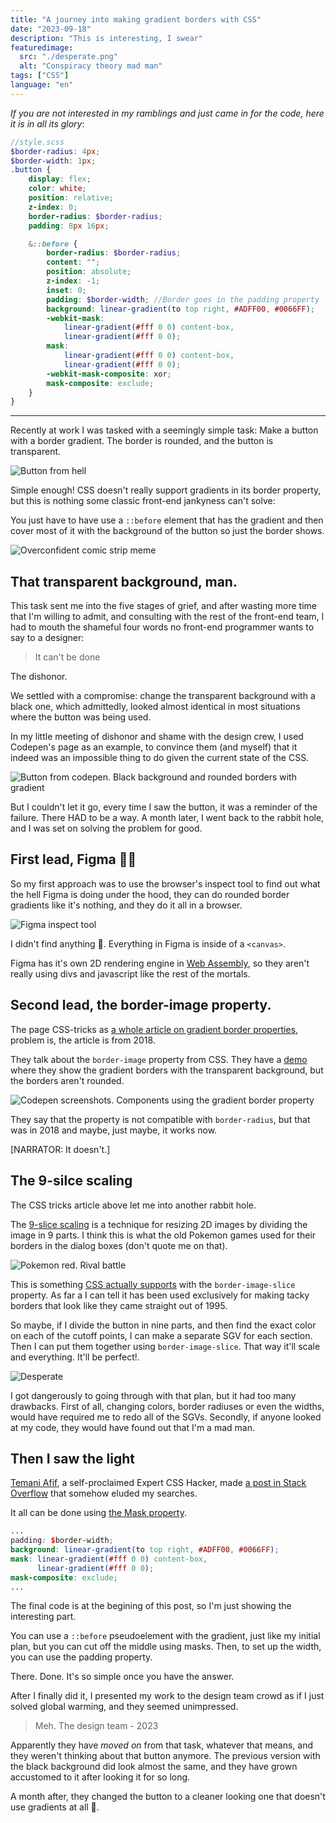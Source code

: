 ```yaml
---
title: "A journey into making gradient borders with CSS"
date: "2023-09-18"
description: "This is interesting, I swear"
featuredimage:
  src: "./desperate.png"
  alt: "Conspiracy theory mad man"
tags: ["CSS"]
language: "en"
---
```



_If you are not interested in my ramblings and just came in for the code, here it is in all its glory_:
```scss
//style.scss
$border-radius: 4px;
$border-width: 1px;
.button {
    display: flex;
    color: white;
    position: relative;
    z-index: 0;
    border-radius: $border-radius;
    padding: 8px 16px;

    &::before {
        border-radius: $border-radius;
        content: "";
        position: absolute;
        z-index: -1;
        inset: 0;
        padding: $border-width; //Border goes in the padding property 
        background: linear-gradient(to top right, #ADFF00, #0066FF);
        -webkit-mask:
            linear-gradient(#fff 0 0) content-box,
            linear-gradient(#fff 0 0);
        mask:
            linear-gradient(#fff 0 0) content-box,
            linear-gradient(#fff 0 0);
        -webkit-mask-composite: xor;
        mask-composite: exclude;
    }
}
```
---


Recently at work I was tasked with a seemingly simple task: Make a button with a border gradient. The border is rounded, and the button is transparent.

![Button from hell](./button-fire.png)

Simple enough! CSS doesn't really support gradients in its border property, but this is nothing some classic front-end jankyness can't solve:

You just have to have use a ``::before`` element that has the gradient and then cover most of it with the background of the button so just the border shows.

![Overconfident comic strip meme](./overconfident-comic.png)

## That transparent background, man.

This task sent me into the five stages of grief, and after wasting more time that I'm willing to admit, and consulting with the rest of the front-end team, I had to mouth the shameful four words no front-end programmer wants to say to a designer:

> It can't be done

The dishonor.

We settled with a compromise: change the transparent background with a black one, which admittedly, looked almost identical in most situations where the button was being used.

In my little meeting of dishonor and shame with the design crew, I used Codepen's page as an example, to convince them (and myself) that it indeed was an impossible thing to do given the current state of the CSS.

![Button from codepen. Black background and rounded borders with gradient](./codepen.png)

But I couldn't let it go, every time I saw the button, it was a reminder of the failure. There HAD to be a way. A month later, I went back to the rabbit hole, and I was set on solving the problem for good.

## First lead, Figma 🕵️‍♀️

So my first approach was to use the browser's inspect tool to find out what the hell Figma is doing under the hood, they can do rounded border gradients like it's nothing, and they do it all in a browser.

![Figma inspect tool](./figma.png)

I didn't find anything 🙁. Everything in Figma is inside of a `<canvas>`.

Figma has it's own 2D rendering engine in [Web Assembly](https://www.figma.com/blog/webassembly-cut-figmas-load-time-by-3x/), so they aren't really using divs and javascript like the rest of the mortals.


## Second lead, the border-image property.

The page CSS-tricks as [a whole article on gradient border properties](https://css-tricks.com/gradient-borders-in-css/), problem is, the article is from 2018.

They talk about the `border-image` property from CSS. They have a [demo](https://codepen.io/chriscoyier/pen/ZVYXRx) where they show the gradient borders with the transparent background, but the borders aren't rounded.

![Codepen screenshots. Components using the gradient border property](./css-tricks.png)

They say that the property is not compatible with `border-radius`, but that was in 2018 and maybe, just maybe, it works now.

[NARRATOR: It doesn't.]

## The 9-silce scaling

The CSS tricks article above let me into another rabbit hole.

The [9-slice scaling](https://en.wikipedia.org/wiki/9-slice_scaling) is a technique for resizing 2D images by dividing the image in 9 parts. I think this is what the old Pokemon games used for their borders in the dialog boxes (don't quote me on that).

![Pokemon red. Rival battle](./pokemon.png
)

This is something [CSS actually supports](https://developer.mozilla.org/en-US/docs/Web/CSS/border-image-slice) with the `border-image-slice` property. As far a I can tell it has been used exclusively for making tacky borders that look like they came straight out of 1995.

So maybe, if I divide the button in nine parts, and then find the exact color on each of the cutoff points, I can make a separate SGV for each section. Then I can put them together using `border-image-slice`. That way it'll scale and everything. It'll be perfect!.

![Desperate](./desperate.png
)

I got dangerously to going through with that plan, but it had too many drawbacks. First of all, changing colors, border radiuses or even the widths, would have required me to redo all of the SGVs. Secondly, if anyone looked at my code, they would have found out that I'm a mad man.

## Then I saw the light

[Temani Afif](https://stackoverflow.com/users/8620333/temani-afif), a self-proclaimed Expert CSS Hacker, made [a post in Stack Overflow](https://stackoverflow.com/questions/51496204/border-gradient-with-border-radius) that somehow eluded my searches.

It all can be done using [the Mask property](https://developer.mozilla.org/en-US/docs/Web/CSS/mask).

```scss
...
padding: $border-width;
background: linear-gradient(to top right, #ADFF00, #0066FF);
mask: linear-gradient(#fff 0 0) content-box,
      linear-gradient(#fff 0 0);
mask-composite: exclude;
...
```

The final code is at the begining of this post, so I'm just showing the interesting part.

You can use a `::before` pseudoelement with the gradient, just like my initial plan, but you can cut off the middle using masks. Then, to set up the width, you can use the padding property.

There. Done. It's so simple once you have the answer.

After I finally did it, I presented my work to the design team crowd as if I just solved global warming, and they seemed unimpressed. 

> Meh. The design team - 2023

Apparently they have _moved on_ from that task, whatever that means, and they weren't thinking about that button anymore. The previous version with the black background did look almost the same, and they have grown accustomed to it after looking it for so long.

A month after, they changed the button to a cleaner looking one that doesn't use gradients at all 🤡.